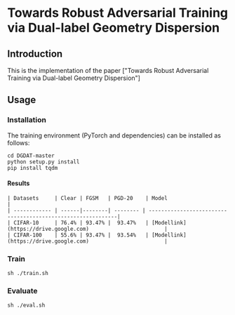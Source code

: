 # Towards Robust Adversarial Training via Dual-label Geometry Dispersion

## Introduction
This is the implementation of the
paper ["Towards Robust Adversarial Training via Dual-label Geometry Dispersion"]

## Usage
### Installation
The training environment (PyTorch and dependencies) can be installed as follows:
```
cd DGDAT-master
python setup.py install
pip install tqdm
```

#### Results
```
| Datasets     | Clear | FGSM   | PGD-20    | Model                                                   |
| ------------ | ------|--------| -------- | ------------------------------------------------------------|
| CIFAR-10     | 76.4% | 93.47% |  93.47%   | [Modellink](https://drive.google.com)                        |
| CIFAR-100    | 55.6% | 93.47% |  93.54%   | [Modellink](https://drive.google.com)                        |
```
### Train
```
sh ./train.sh
```
### Evaluate
```
sh ./eval.sh
```

